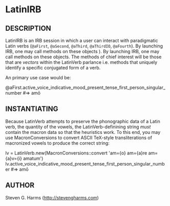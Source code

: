 # LatinIRB

## DESCRIPTION

LatinIRB is an IRB session in which a user can interact with paradigmatic
Latin verbs (`@aFirst`, `@aSecond`, `@aThird`, `@aThirdIO`, `@aFourth`).  By
launching IRB, one may call methods on these objects  ).  By launching IRB,
one may call methods on these objects.  The methods of chief interest will be
those that are _vectors_ within the LatinVerb parlance i.e. methods that
uniquely identify a specific conjugated form of a verb.

  An primary use case would be:
  
  @aFirst.active\_voice\_indicative\_mood\_present\_tense\_first\_person\_singular\_number #=> amō

## INSTANTIATING

Because LatinVerb attempts to preserve the phonographic data of a Latin verb,
the quantity of the vowels, the LatinVerb-definining string _must_ contain the
macron data so that the heuristics work.  To this end, you may use
MacronConversions to convert ASCII TeX-style transliterations of macronized
vowels to produce the correct string:

lv = LatinVerb.new(MacronConversions::convert 'am\={o} am\={a}re am\={a}v\={i} amatum')
lv.active\_voice\_indicative\_mood\_present\_tense\_first\_person\_singular\_number #=> amō


## AUTHOR

Steven G. Harms (http://stevengharms.com)

